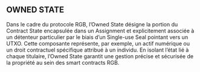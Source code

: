 ## OWNED STATE

Dans le cadre du protocole RGB, l’Owned State désigne la portion du Contract State encapsulée dans un Assignment et explicitement associée à un détenteur particulier par le biais d’un Single-use Seal pointant vers un UTXO. Cette composante représente, par exemple, un actif numérique ou un droit contractuel spécifique attribué à un individu. En isolant l’état lié à chaque titulaire, l’Owned State garantit une gestion précise et sécurisée de la propriété au sein des smart contracts RGB.

